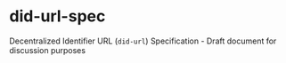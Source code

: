 # did-url-spec
Decentralized Identifier URL (`did-url`) Specification - Draft document for discussion purposes
